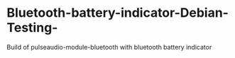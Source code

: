 # Bluetooth-battery-indicator-Debian-Testing-
Build of pulseaudio-module-bluetooth with bluetooth battery indicator
